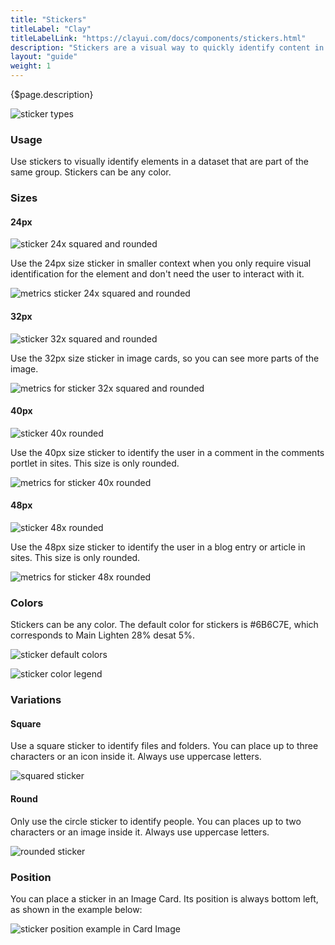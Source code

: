 ```yaml
---
title: "Stickers"
titleLabel: "Clay"
titleLabelLink: "https://clayui.com/docs/components/stickers.html"
description: "Stickers are a visual way to quickly identify content in a different way than badges and labels."
layout: "guide"
weight: 1
---
```


<div class="page-description">{$page.description}</div>

![sticker types](../../../images/Sticker.jpg)

### Usage

Use stickers to visually identify elements in a dataset that are part of the same group. Stickers can be any color.

### Sizes

#### 24px

![sticker 24x squared and rounded](../../../images/Sticker24.jpg)

Use the 24px size sticker in smaller context when you only require visual identification for the element and don't need the user to interact with it.

![metrics sticker 24x squared and rounded](../../../images/Sticker24Metrics.jpg)

#### 32px

![sticker 32x squared and rounded](../../../images/Sticker32.jpg)

Use the 32px size sticker in image cards, so you can see more parts of the image.

![metrics for sticker 32x squared and rounded](../../../images/Sticker32Metrics.jpg)

#### 40px

![sticker 40x rounded](../../../images/Sticker40.jpg)

Use the 40px size sticker to identify the user in a comment in the comments portlet in sites. This size is only rounded.

![metrics for sticker 40x rounded](../../../images/Sticker40Metrics.jpg)

#### 48px

![sticker 48x rounded](../../../images/Sticker48.jpg)

Use the 48px size sticker to identify the user in a blog entry or article in sites. This size is only rounded.

![metrics for sticker 48x rounded](../../../images/Sticker48Metrics.jpg)

### Colors

Stickers can be any color.
The default color for stickers is #6B6C7E, which corresponds to Main Lighten 28% desat 5%.

![sticker default colors](../../../images/StickerColors.jpg)

![sticker color legend](../../../images/StickerColorLegend.jpg)

### Variations

#### Square

Use a square sticker to identify files and folders. You can place up to three characters or an icon inside it. Always use uppercase letters.

![squared sticker](../../../images/StickerSquared.jpg)

#### Round

Only use the circle sticker to identify people. You can places up to two characters or an image inside it. Always use uppercase letters.

![rounded sticker](../../../images/StickerRounded.jpg)

### Position

You can place a sticker in an Image Card. Its position is always bottom left, as shown in the example below:

![sticker position example in Card Image](../../../images/CardImage.jpg)
